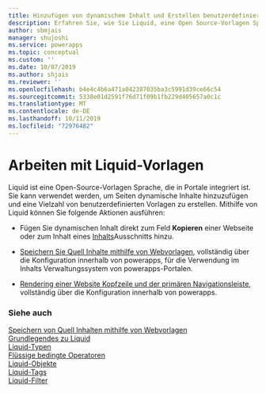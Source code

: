 ```yaml
---
title: Hinzufügen von dynamischem Inhalt und Erstellen benutzerdefinierter Vorlagen für ein Portal | MicrosoftDocs
description: Erfahren Sie, wie Sie Liquid, eine Open Source-Vorlagen Sprache, in ihre Portale verwenden.
author: sbmjais
manager: shujoshi
ms.service: powerapps
ms.topic: conceptual
ms.custom: ''
ms.date: 10/07/2019
ms.author: shjais
ms.reviewer: ''
ms.openlocfilehash: b4e4c4b6a471a042387035ba3c5991d39ce66c54
ms.sourcegitcommit: 5338e01d2591f76d71f09b1fb229d405657a0c1c
ms.translationtype: MT
ms.contentlocale: de-DE
ms.lasthandoff: 10/11/2019
ms.locfileid: "72976482"
---
```

# <a name="work-with-liquid-templates"></a>Arbeiten mit Liquid-Vorlagen

Liquid ist eine Open-Source-Vorlagen Sprache, die in Portale integriert ist. Sie kann verwendet werden, um Seiten dynamische Inhalte hinzuzufügen und eine Vielzahl von benutzerdefinierten Vorlagen zu erstellen. Mithilfe von Liquid können Sie folgende Aktionen ausführen:

- Fügen Sie dynamischen Inhalt direkt zum Feld **Kopieren** einer Webseite oder zum Inhalt eines [Inhalts](https://docs.microsoft.com/en-us/dynamics365/customer-engagement/portals/customize-content-snippets)Ausschnitts hinzu.  

- [Speichern Sie Quell Inhalte mithilfe von Webvorlagen](store-content-web-templates.md), vollständig über die Konfiguration innerhalb von powerapps, für die Verwendung im Inhalts Verwaltungssystem von powerapps-Portalen.  

- [Rendering einer Website Kopfzeile und der primären Navigationsleiste](render-site-header-primary-navigation.md), vollständig über die Konfiguration innerhalb von powerapps.  


### <a name="see-also"></a>Siehe auch

[Speichern von Quell Inhalten mithilfe von Webvorlagen](store-content-web-templates.md)  
[Grundlegendes zu Liquid](liquid-operators.md)  
[Liquid-Typen](liquid-types.md)  
[Flüssige bedingte Operatoren](liquid-conditional-operators.md)  
[Liquid-Objekte](liquid-objects.md)  
[Liquid-Tags](liquid-tags.md)  
[Liquid-Filter](liquid-filters.md)  
